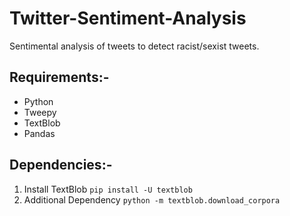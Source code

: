 # Twitter-Sentiment-Analysis
Sentimental analysis of tweets to detect racist/sexist tweets.

## Requirements:-
* Python
* Tweepy
* TextBlob
* Pandas

## Dependencies:-
1. Install TextBlob `pip install -U textblob`
2. Additional Dependency `python -m textblob.download_corpora`

